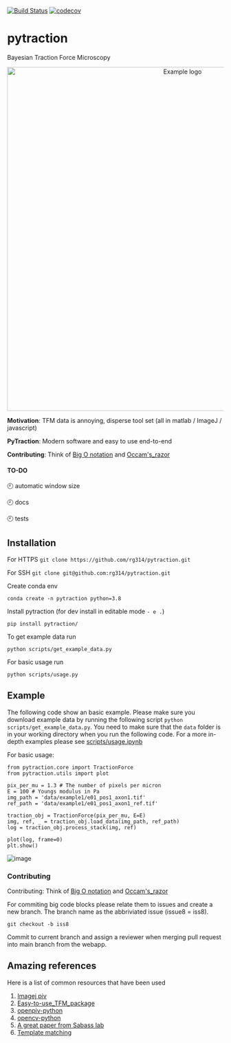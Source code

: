 [![Build Status](https://travis-ci.com/rg314/pytraction.svg?token=BCkcrsWckKEnE7AqL2uD&branch=main)](https://travis-ci.com/rg314/pytraction)
[![codecov](https://codecov.io/gh/rg314/pytraction/branch/main/graph/badge.svg?token=5HLPLUWIXN)](https://codecov.io/gh/rg314/pytraction)


# pytraction
Bayesian Traction Force Microscopy

<p align="center">
  <img src="https://drive.google.com/uc?export=view&id=1TG-_TGr27_W_rScw3IQgroe8SP0Wqdts" alt="Example logo" width="800"/>
</p>

**Motivation**: TFM data is annoying, disperse tool set (all in matlab / ImageJ / javascript)

**PyTraction**: Modern software and easy to use end-to-end

**Contributing**: Think of [Big O notation](https://en.wikipedia.org/wiki/Big_O_notation#:~:text=Big%20O%20notation%20is%20a,a%20particular%20value%20or%20infinity.) and [Occam's_razor](https://en.wikipedia.org/wiki/Occam%27s_razor)


#### TO-DO

:clock9: automatic window size

:clock9: docs

:clock9: tests

## Installation
For HTTPS
```git clone https://github.com/rg314/pytraction.git```

For SSH
```git clone git@github.com:rg314/pytraction.git```


Create conda env

```
conda create -n pytraction python=3.8
```

Install pytraction (for dev install in editable mode `- e .`)

```
pip install pytraction/
```

To get example data run

```
python scripts/get_example_data.py
```

For basic usage run

```
python scripts/usage.py
```


## Example

The following code show an basic example. Please make sure you download example data by running the following script `python scripts/get_example_data.py`. You need to make sure that the `data` folder is in your working directory when you run the following code. For a more in-depth examples please see [scripts/usage.ipynb](https://github.com/rg314/pytraction/blob/622a39ef09a9a99bd47682cc81f4c8ab5d9bbc36/scripts/usage.ipynb)


For basic usage:

```
from pytraction.core import TractionForce
from pytraction.utils import plot

pix_per_mu = 1.3 # The number of pixels per micron 
E = 100 # Youngs modulus in Pa
img_path = 'data/example1/e01_pos1_axon1.tif'
ref_path = 'data/example1/e01_pos1_axon1_ref.tif'

traction_obj = TractionForce(pix_per_mu, E=E)
img, ref, _ = traction_obj.load_data(img_path, ref_path)
log = traction_obj.process_stack(img, ref)

plot(log, frame=0)
plt.show()
```

![image](https://user-images.githubusercontent.com/35999546/111919773-962fdc80-8a83-11eb-9230-ec9e588a9b77.png)


### Contributing
Contributing: Think of [Big O notation](https://en.wikipedia.org/wiki/Big_O_notation#:~:text=Big%20O%20notation%20is%20a,a%20particular%20value%20or%20infinity.) and [Occam's_razor](https://en.wikipedia.org/wiki/Occam%27s_razor)

For commiting big code blocks please relate them to issues and create a new branch. The branch name as the abbriviated issue (issue8 = iss8). 

```git checkout -b iss8```

Commit to current branch and assign a reviewer when merging pull request into main branch from the webapp.


## Amazing references
Here is a list of common resources that have been used

1. [Imagej piv](https://sites.google.com/site/qingzongtseng/piv)
2. [Easy-to-use_TFM_package](https://github.com/CellMicroMechanics/Easy-to-use_TFM_package)
3. [openpiv-python](http://www.openpiv.net/openpiv-python/)
4. [opencv-python](https://opencv-python-tutroals.readthedocs.io/en/latest/index.html)
5. [A great paper from Sabass lab](https://www.nature.com/articles/s41598-018-36896-x)
6. [Template matching](https://sites.google.com/site/qingzongtseng/template-matching-ij-plugin/tuto2)

